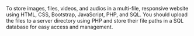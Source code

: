 To store images, files, videos, and audios in a multi-file, responsive website using HTML, CSS, Bootstrap, JavaScript, PHP, and SQL.
You should upload the files to a server directory using PHP and store their file paths in a SQL database for easy access and management.

